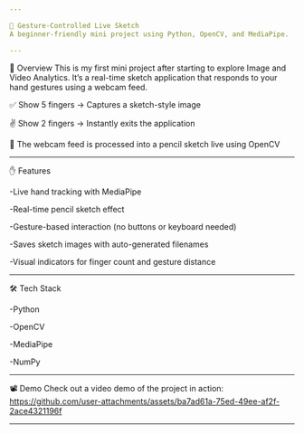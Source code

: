 ```yaml
---

🎨 Gesture-Controlled Live Sketch
A beginner-friendly mini project using Python, OpenCV, and MediaPipe.

---
```


📌 Overview
This is my first mini project after starting to explore Image and Video Analytics.
It’s a real-time sketch application that responds to your hand gestures using a webcam feed.

✅ Show 5 fingers → Captures a sketch-style image

✌️ Show 2 fingers → Instantly exits the application

🎥 The webcam feed is processed into a pencil sketch live using OpenCV

---

✋ Features

-Live hand tracking with MediaPipe

-Real-time pencil sketch effect

-Gesture-based interaction (no buttons or keyboard needed)

-Saves sketch images with auto-generated filenames

-Visual indicators for finger count and gesture distance

---

🛠️ Tech Stack

-Python

-OpenCV

-MediaPipe

-NumPy

---

📽️ Demo
Check out a video demo of the project in action:
https://github.com/user-attachments/assets/ba7ad61a-75ed-49ee-af2f-2ace4321196f

---
